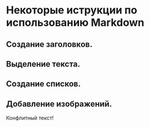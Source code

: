 # Некоторые иструкции по использованию Markdown

## Создание заголовков.

## Выделение текста.

## Создание списков.

## Добавление изображений.

Конфлитный текст!
